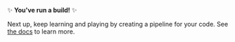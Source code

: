 ✨ **You've run a build!** ✨

Next up, keep learning and playing by creating a pipeline for your code. See [the docs](https://buildkite.com/docs/pipelines/create-your-own) to learn more.
